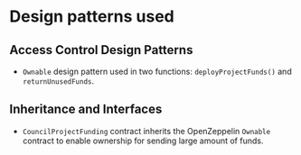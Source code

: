 # Design patterns used

## Access Control Design Patterns

- `Ownable` design pattern used in two functions: `deployProjectFunds()` and `returnUnusedFunds`.

## Inheritance and Interfaces

- `CouncilProjectFunding` contract inherits the OpenZeppelin `Ownable` contract to enable ownership for sending large amount of funds.
